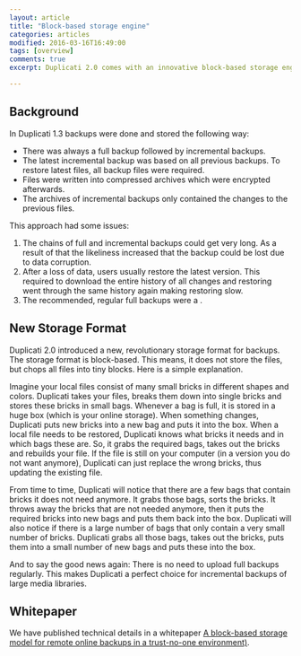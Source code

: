 ```yaml
---
layout: article
title: "Block-based storage engine"
categories: articles
modified: 2016-03-16T16:49:00
tags: [overview]
comments: true
excerpt: Duplicati 2.0 comes with an innovative block-based storage engine. Find out what that means, how it works and why it is so much better than the old approach of Duplicati 1.3.

---
```


## Background

In Duplicati 1.3 backups were done and stored the following way:
* There was always a full backup followed by incremental backups. 
* The latest incremental backup was based on all previous backups. To restore latest files, all backup files were required. 
* Files were written into compressed archives which were encrypted afterwards.
* The archives of incremental backups only contained the changes to the previous files.

This approach had some issues:
1. The chains of full and incremental backups could get very long. As a result of that the likeliness increased that the backup could be lost due to data corruption.
1. After a loss of data, users usually restore the latest version. This required to download the entire history of all changes and restoring went through the same history again making restoring slow.
1. The recommended, regular full backups were a <insert bad word here>.

## New Storage Format

Duplicati 2.0 introduced a new, revolutionary storage format for backups. The storage format is block-based. This means, it does not store the files, but chops all files into tiny blocks. Here is a simple explanation.

Imagine your local files consist of many small bricks in different shapes and colors. Duplicati takes your files, breaks them down into single bricks and stores these bricks in small bags. Whenever a bag is full, it is stored in a huge box (which is your online storage). When something changes, Duplicati puts new bricks into a new bag and puts it into the box. When a local file needs to be restored, Duplicati knows what bricks it needs and in which bags these are. So, it grabs the required bags, takes out the bricks and rebuilds your file. If the file is still on your computer (in a version you do not want anymore), Duplicati can just replace the wrong bricks, thus updating the existing file.

From time to time, Duplicati will notice that there are a few bags that contain bricks it does not need anymore. It grabs those bags, sorts the bricks. It throws away the bricks that are not needed anymore, then it puts the required bricks into new bags and puts them back into the box. Duplicati will also notice if there is a large number of bags that only contain a very small number of bricks. Duplicati grabs all those bags, takes out the bricks, puts them into a small number of new bags and puts these into the box.

And to say the good news again: There is no need to upload full backups regularly. This makes Duplicati a perfect choice for incremental backups of large media libraries. 

## Whitepaper
We have published technical details in a whitepaper [A block-based storage model for remote online backups in a trust-no-one environment)](/assets/Block-basedstorageformat.pdf).
